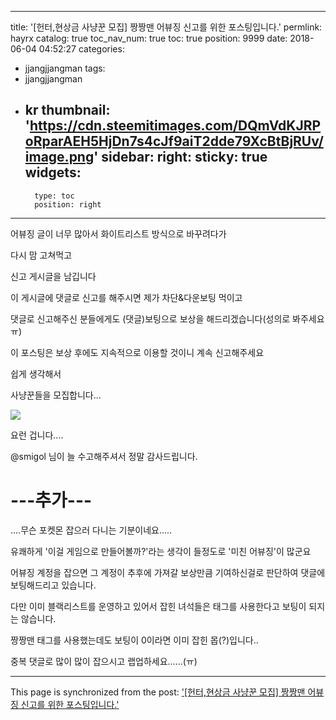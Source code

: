 
---
title: '[헌터,현상금 사냥꾼 모집] 짱짱맨 어뷰징 신고를 위한 포스팅입니다.'
permlink: hayrx
catalog: true
toc_nav_num: true
toc: true
position: 9999
date: 2018-06-04 04:52:27
categories:
- jjangjjangman
tags:
- jjangjjangman
- kr
thumbnail: 'https://cdn.steemitimages.com/DQmVdKJRPoRparAEH5HjDn7s4cJf9aiT2dde79XcBtBjRUv/image.png'
sidebar:
    right:
        sticky: true
widgets:
    -
        type: toc
        position: right
---


어뷰징 글이 너무 많아서 화이트리스트 방식으로 바꾸려다가

다시 맘 고쳐먹고

신고 게시글을 남깁니다

이 게시글에 댓글로 신고를 해주시면 제가 차단&다운보팅 먹이고

댓글로 신고해주신 분들에게도 (댓글)보팅으로 보상을 해드리겠습니다(성의로 봐주세요 ㅠ)

이 포스팅은 보상 후에도 지속적으로 이용할 것이니 계속 신고해주세요

쉽게 생각해서 


사냥꾼들을 모집합니다...

![](https://cdn.steemitimages.com/DQmVdKJRPoRparAEH5HjDn7s4cJf9aiT2dde79XcBtBjRUv/image.png)

요런 겁니다....

@smigol 님이 늘 수고해주셔서 정말 감사드립니다.



# ---추가---

....무슨 포켓몬 잡으러 다니는 기분이네요.....

유쾌하게  '이걸 게임으로 만들어볼까?'라는 생각이 들정도로 '미친 어뷰징'이 많군요

어뷰징 계정을 잡으면 그 계정이 추후에 가져갈 보상만큼 기여하신걸로 판단하여 댓글에 보팅해드리고 있습니다.

다만 이미 블랙리스트를 운영하고 있어서 잡힌 녀석들은 태그를 사용한다고 보팅이 되지는 않습니다.

짱짱맨 태그를 사용했는데도 보팅이 0이라면 이미 잡힌 몹(?)입니다..

중복 댓글로 많이 많이 잡으시고 랩업하세요......(ㅠ)

- - -

This page is synchronized from the post: ['[헌터,현상금 사냥꾼 모집] 짱짱맨 어뷰징 신고를 위한 포스팅입니다.'](https://steemit.com/@virus707/hayrx)
